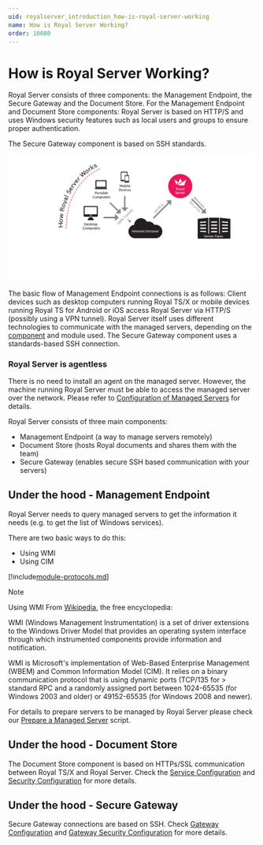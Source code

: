 ```yaml
---
uid: royalserver_introduction_how-is-royal-server-working
name: How is Royal Server Working?
order: 10080
---
```


# How is Royal Server Working?

Royal Server consists of three components: the Management Endpoint, the Secure Gateway and the Document Store.
For the Management Endpoint and Document Store components: Royal Server is based on HTTP/S and uses Windows security features such as local users and groups to ensure proper authentication.

The Secure Gateway component is based on SSH standards.

![](/r2022/images/RoyalServer/screenshot_howroyalserverworks.png)

The basic flow of Management Endpoint connections is as follows: Client devices such as desktop computers running Royal TS/X or mobile devices running Royal TS for Android or iOS access Royal Server via HTTP/S (possibly using a VPN tunnel). Royal Server itself uses different technologies to communicate with the managed servers, depending on the [component](./what-are-royal-server-components.md) and module used. The Secure Gateway component uses a standards-based SSH connection.

### Royal Server is agentless

There is no need to install an agent on the managed server. However, the machine running Royal Server must be able to access the managed server over the network. Please refer to [Configuration of Managed Servers](./configuration.md#configuration-of-managed-servers) for details.

Royal Server consists of three main components:

- Management Endpoint (a way to manage servers remotely)
- Document Store (hosts Royal documents and shares them with the team)
- Secure Gateway (enables secure SSH based communication with your servers)

## Under the hood - Management Endpoint

Royal Server needs to query managed servers to get the information it needs (e.g. to get the list of Windows services).

There are two basic ways to do this:

- Using WMI
- Using CIM

[!include[module-protocols.md](../_shared/module-protocols.md)]

> [!NOTE]
> Using WMI
> From [Wikipedia](http://en.wikipedia.org/wiki/Windows_Management_Instrumentation), the free encyclopedia:
>
> WMI (Windows Management Instrumentation) is a set of driver extensions to the Windows Driver Model that provides an operating system
> interface through which instrumented components provide information and notification.
>
> WMI is Microsoft's implementation of Web-Based Enterprise Management (WBEM) and Common Information Model (CIM). It relies on a binary
> communication protocol that is using dynamic ports (TCP/135 for > standard RPC and a randomly assigned port between 1024-65535
> (for Windows 2003 and older) or 49152-65535 (for Windows 2008 and newer).
>
> For details to prepare servers to be managed by Royal Server please check our [Prepare a Managed Server](xref:royalserver_advanced_management_scripts_prepare) script.

## Under the hood - Document Store

The Document Store component is based on HTTPs/SSL communication between Royal TS/X and Royal Server. Check the
[Service Configuration](xref:royalserver_management_service-configuration) and [Security Configuration](xref:royalserver_management_security-configuration) for
more details.

## Under the hood - Secure Gateway

Secure Gateway connections are based on SSH. Check [Gateway Configuration](xref:royalserver_components_secure-gateway_gateway-configuration) and
[Gateway Security Configuration](xref:royalserver_components_secure-gateway_gateway-security-configuration) for more details.
